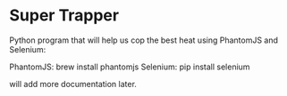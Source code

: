 # Super Trapper 
Python program that will help us cop the best heat using PhantomJS and Selenium:

PhantomJS: brew install phantomjs
Selenium: pip install selenium

will add more documentation later.

